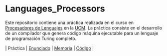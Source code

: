 # Languages_Processors


Este repositorio contiene una práctica realizada en el curso en [Procesadores de Lenguajes](https://www.ucm.es/estudios/grado-ingenieriainformatica-plan-803278) en la [UCM](https://www.ucm.es/ "Universidad Complutense de Madrid"). La práctica consiste en el desarrollo de un compilador que genera código máquina ejecutable para un lenguaje de programación Turing completo.

| Práctica  | [Enunciado](Code/Enunciado.pdf) | [Memoria](Code/Práctica_PL.pdf) | [Código](Code/) | 

